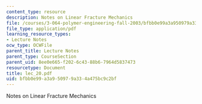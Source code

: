 ```yaml
---
content_type: resource
description: Notes on Linear Fracture Mechanics
file: /courses/3-064-polymer-engineering-fall-2003/bfbb0e99a3a950979a334a475bc9c2bf_lec_20.pdf
file_type: application/pdf
learning_resource_types:
- Lecture Notes
ocw_type: OCWFile
parent_title: Lecture Notes
parent_type: CourseSection
parent_uid: 8ee0e665-f202-6c43-88b6-7964d5837473
resourcetype: Document
title: lec_20.pdf
uid: bfbb0e99-a3a9-5097-9a33-4a475bc9c2bf
---
```

Notes on Linear Fracture Mechanics

